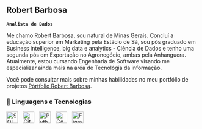 ## Robert Barbosa

**`Analista de Dados`**

Me chamo Robert Barbosa, sou natural de Minas Gerais. 
Concluí a educação superior em Marketing pela Estácio de Sá, sou pós graduado em Business intelligence, big data e analytics - Ciência de Dados e tenho uma segunda pós em Exportação no Agronegócio, ambas pela Anhanguera. Atualmente, estou cursando Engenharia de Software visando me especializar ainda mais na aréa de Tecnológia da informação.

Você pode consultar mais sobre minhas habilidades no meu portfólio de projetos [Pórtfolio Robert Barbosa](https://sites.google.com/view/portflio-robert-barbosa/capa).

### 🤖 Linguagens e Tecnologias


<img 
  align="left"
  alt="SQL Server"
  title="SQL Server"
  width="30px"
  style="padding-right: 10px;" 
  src="https://cdn.jsdelivr.net/gh/devicons/devicon@latest/icons/microsoftsqlserver/microsoftsqlserver-original-wordmark.svg" />
    

<img 
    align="left" 
    alt="Git" 
    title="Git"
    width="30px" 
    style="padding-right: 10px;" 
    src="https://cdn.jsdelivr.net/gh/devicons/devicon@latest/icons/git/git-original.svg" 
/>
<img 
    align="left" 
    alt="Python" 
    title="Python"
    width="30px" 
    style="padding-right: 10px;" 
    src="https://cdn.jsdelivr.net/gh/devicons/devicon@latest/icons/python/python-original.svg" 
/>

<img 
    align="left" 
    alt="Google Cloud" 
    title="Google Cloud"
    width="30px" 
    style="padding-right: 10px;" 
    src="https://cdn.jsdelivr.net/gh/devicons/devicon@latest/icons/googlecloud/googlecloud-original-wordmark.svg"
/>


<img 
    align="left" 
    alt="Figma" 
    title="Figma"
    width="30px" 
    style="padding-right: 10px;" 
    src="https://cdn.jsdelivr.net/gh/devicons/devicon@latest/icons/figma/figma-original.svg"          
/>
